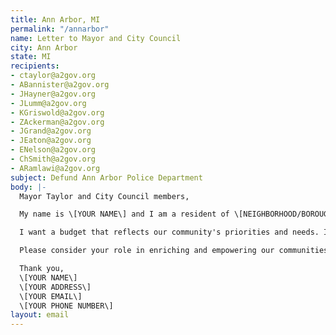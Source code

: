 ```yaml
---
title: Ann Arbor, MI
permalink: "/annarbor"
name: Letter to Mayor and City Council
city: Ann Arbor
state: MI
recipients:
- ctaylor@a2gov.org
- ABannister@a2gov.org
- JHayner@a2gov.org
- JLumm@a2gov.org
- KGriswold@a2gov.org
- ZAckerman@a2gov.org
- JGrand@a2gov.org
- JEaton@a2gov.org
- ENelson@a2gov.org
- ChSmith@a2gov.org
- ARamlawi@a2gov.org
subject: Defund Ann Arbor Police Department
body: |-
  Mayor Taylor and City Council members,

  My name is \[YOUR NAME\] and I am a resident of \[NEIGHBORHOOD/BOROUGH/CITY\]. Given the history of policing and the most recent murders of Black people, I am asking you to redirect money away from the Ann Arbor PD in the 2021 budget and instead to prioritize services that help strengthen our communities.

  I want a budget that reflects our community's priorities and needs. In 2020, the City of Ann Arbor's Budget showed that 27% of the general fund was allocated to policing while only 16% was allocated to community services and only 6% to public services. We want Ann Arbor PD's funding redistributed to services that actually help the people of Ann Arbor, including affordable housing, more mental health services, and rent suspension and forgiveness for those who are currently unemployed. Beyond policing our community, these services are proven to be more effective in improving community safety and wellness. I demand a budget that supports community wellbeing, rather than giving power to police forces that tear us apart.

  Please consider your role in enriching and empowering our communities, especially amidst systemic racial injustice, wide-spread illness, and economic vulnerability.

  Thank you,
  \[YOUR NAME\]
  \[YOUR ADDRESS\]
  \[YOUR EMAIL\]
  \[YOUR PHONE NUMBER\]
layout: email
---
```


